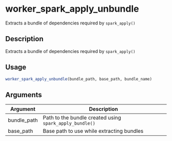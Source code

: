 # worker_spark_apply_unbundle


Extracts a bundle of dependencies required by ``spark_apply()``




## Description

Extracts a bundle of dependencies required by ``spark_apply()``





## Usage
```r
worker_spark_apply_unbundle(bundle_path, base_path, bundle_name)
```




## Arguments


Argument      |Description
------------- |----------------
bundle_path | Path to the bundle created using ``spark_apply_bundle()``
base_path | Base path to use while extracting bundles






